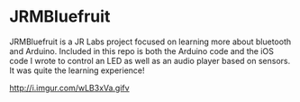 # JRMBluefruit

JRMBluefruit is a JR Labs project focused on learning more about bluetooth and Arduino. Included in this repo is both the Arduino code and the iOS code I wrote to control an LED as well as an audio player based on sensors. It was quite the learning experience!

http://i.imgur.com/wLB3xVa.gifv
